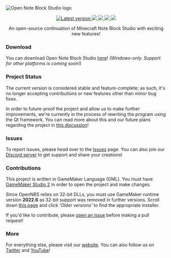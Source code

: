 ![Open Note Block Studio logo](https://i.imgur.com/AMd0NBh.png)

<p align="center">
  <a href="https://github.com/OpenNBS/OpenNoteBlockStudio/releases/latest">
    <img src="https://img.shields.io/github/v/release/OpenNBS/OpenNoteBlockStudio?label=latest" alt="Latest version">
  </a>
  <a href="https://github.com/OpenNBS/OpenNoteBlockStudio/releases/latest">
    <img src="https://img.shields.io/github/downloads/OpenNBS/OpenNoteBlockStudio/total">
  </a>
  <a href="https://github.com/OpenNBS/OpenNoteBlockStudio/stargazers">
    <img src="https://img.shields.io/github/stars/OpenNBS/OpenNoteBlockStudio?style=social">
  </a>
  <a href="https://discord.gg/w35BqQp">
    <img src="https://img.shields.io/discord/608692895179997252?label=discord&logo=discord&logoColor=white&color=7289DA">
  </a>
  <a href="https://github.com/OpenNBS/OpenNoteBlockStudio/blob/master/LICENSE">
    <img src="https://img.shields.io/github/license/OpenNBS/OpenNoteBlockStudio">
  </a>
</p>
<p align="center">
An open-source continuation of Minecraft Note Block Studio with exciting new features!
</p>

### Download
You can download Open Note Block Studio [here](https://github.com/OpenNBS/OpenNoteBlockStudio/releases/latest)! _(Windows-only. Support for other platforms is coming soon!)_

### Project Status
The current version is considered stable and feature-complete; as such, it's no longer accepting contributions or new features other than minor bug fixes.

In order to future-proof the project and allow us to make further improvements, we're currently in the process of rewriting the program using the Qt framework. You can read more about this and our future plans regarding the project in [this discussion](https://github.com/OpenNBS/OpenNoteBlockStudio/discussions/426)!

### Issues
To report issues, please head over to the [Issues](https://github.com/OpenNBS/OpenNoteBlockStudio/issues) page.
You can also join our [Discord server](https://discord.gg/w35BqQp) to get support and share your creations!

### Contributions
This project is written in GameMaker Language (GML). You must have [GameMaker Studio 2](https://gamemaker.io/) in order to open the project and make changes.

Since OpenNBS relies on 32-bit DLLs, you must use GameMaker runtime version **2022.6** as 32-bit support was removed in further versions. Scroll down [this page](https://gms.yoyogames.com/ReleaseNotes.html) and click _'Older versions'_ to find the appropriate installer.

If you'd like to contribute, please [open an issue](https://github.com/OpenNBS/OpenNoteBlockStudio/issues/new/choose) before making a pull request!

### More
For everything else, please visit our [website](https://opennbs.org/). You can also follow us on [Twitter](https://twitter.com/OpenNBS) and [YouTube](https://youtube.com/@OpenNBS)!
